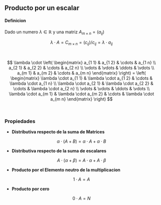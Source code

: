 ## Producto por un escalar

#### Definicion

Dado un numero $\lambda \in \mathbb{R}$ y una matriz $A_{m \times n} = (a_{i j})$

$$
    \lambda \cdot A = C_{m \times n} = (c_{i j}) /  c_{i j} = \lambda \cdot a_{i j}
$$

<br>

$$
    \lambda
    \cdot
    \left( 
    \begin{matrix}
        a_{1 1} & a_{1 2} & \cdots & a_{1 n}
        \\
        a_{2 1} & a_{2 2} & \cdots & a_{2 n}
        \\
        \vdots & \vdots & \ddots & \vdots
        \\
        a_{m 1} & a_{m 2} & \cdots & a_{m n}
    \end{matrix}
    \right)
    =
    \left( 
    \begin{matrix}
        \lambda \cdot a_{1 1} & \lambda \cdot a_{1 2} & \cdots & \lambda \cdot a_{1 n}
        \\
        \lambda \cdot a_{2 1} & \lambda \cdot a_{2 2} & \cdots & \lambda \cdot a_{2 n}
        \\
        \vdots & \vdots & \ddots & \vdots
        \\
        \lambda \cdot a_{m 1} & \lambda \cdot a_{m 2} & \cdots & \lambda \cdot a_{m n}
    \end{matrix}
    \right)
$$


<br>

### Propiedades

- **Distributiva respecto de la suma de Matrices**

$$
    \alpha \cdot (A + B) = \alpha \cdot A + \alpha \cdot B
$$

- **Distributiva respecto de la suma de escalares**

$$
    A \cdot (\alpha + \beta) = A \cdot \alpha + A \cdot \beta
$$

- **Producto por el Elemento neutro de la multiplicacion**

$$
    1 \cdot A = A 
$$

- **Producto por cero**
 
$$
    0 \cdot A = N 
$$
